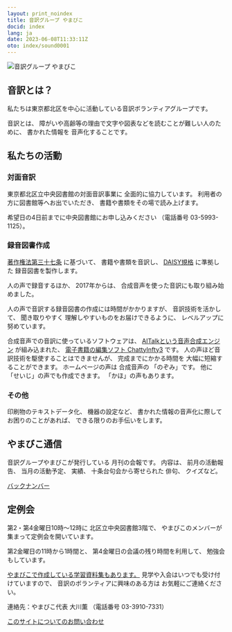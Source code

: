 ```yaml
---
layout: print_noindex
title: 音訳グループ やまびこ
docid: index
lang: ja
date: 2023-06-08T11:33:11Z
oto: index/sound0001
---
```


<img class="fullw" src="media/index/logo-w2color.png" alt="音訳グループ やまびこ" />

## <span data-dur="2.449" data-begin="39.678" id="xmri_000F" markdown="1">音訳とは？</span>

<span data-dur="8.219" data-begin="42.127" id="xmri_0010" markdown="1">私たちは東京都北区を中心に活動している音訳ボランティアグループです。</span>

<span data-dur="1.249" data-begin="50.346" id="xmri_0011" markdown="1">音訳とは、</span>
<span data-dur="6.003" data-begin="51.595" id="xmri_0012" markdown="1">障がいや高齢等の理由で文字や図表などを読むことが難しい人のために、</span>
<span data-dur="1.33" data-begin="57.598" id="xmri_0013" markdown="1">書かれた情報を</span>
<span data-dur="3.904" data-begin="58.928" id="xmri_0014" markdown="1">音声化することです。</span>


## <span data-dur="3.002" data-begin="62.832" id="xmri_0015" markdown="1">私たちの活動</span>


### <span data-dur="2.666" data-begin="65.834" id="xmri_0016" markdown="1">対面音訳</span>

<span data-dur="7.259" data-begin="68.500" id="xmri_0017" markdown="1">東京都北区立中央図書館の対面音訳事業に 全面的に協力しています。</span>
<span data-dur="3.154" data-begin="75.759" id="xmri_0018" markdown="1">利用者の方に図書館等へお出でいただき、</span>
<span data-dur="5.364" data-begin="78.913" id="xmri_0019" markdown="1">書籍や書類をその場で読み上げます。</span>

<span data-dur="4.48" data-begin="84.277" id="xmri_001A" markdown="1">希望日の4日前までに中央図書館にお申し込みください </span>
<span data-dur="6.789" data-begin="88.757" id="xmri_001B" markdown="1">（電話番号 03-5993-1125）。</span>


### <span data-dur="3.094" data-begin="95.546" id="xmri_001C" markdown="1">録音図書作成</span>

<a data-dur="4.11" data-begin="98.640" id="xmri_001D" markdown="1" href="https://elaws.e-gov.go.jp/search/elawsSearch/elaws_search/lsg0500/detail?lawId=345AC0000000048&amp;openerCode=1">著作権法第三十七条</a>
<span data-dur="1.35" data-begin="102.750" id="xmri_001E" markdown="1">に基づいて、 </span>
<span data-dur="2.217" data-begin="104.100" id="xmri_001F" markdown="1">書籍や書類を音訳し、</span>
<a data-dur="2.958" data-begin="106.317" id="xmri_0020" markdown="1" href="./learn/daisy.html">DAISY規格</a>
<span data-dur="5.356" data-begin="109.275" id="xmri_0021" markdown="1">に準拠した 録音図書を製作します。</span>

<span data-dur="2.251" data-begin="114.631" id="xmri_0022" markdown="1">人の声で録音するほか、</span>
<span data-dur="1.99" data-begin="116.882" id="xmri_0023" markdown="1">2017年からは、</span>
<span data-dur="5.896" data-begin="118.872" id="xmri_0024" markdown="1">合成音声を使った音訳にも取り組み始めました。</span>

<span data-dur="5.181" data-begin="124.768" id="xmri_0025" markdown="1">人の声で音訳する録音図書の作成には時間がかかりますが、</span>
<span data-dur="2.016" data-begin="129.949" id="xmri_0026" markdown="1">音訳技術を活かして、</span>
<span data-dur="4.062" data-begin="131.965" id="xmri_0027" markdown="1">聞き取りやすく 理解しやすいものをお届けできるように、</span>
<span data-dur="4.229" data-begin="136.027" id="xmri_0028" markdown="1">レベルアップに努めています。</span>

<span data-dur="3.645" data-begin="140.256" id="xmri_0029" markdown="1">合成音声での音訳に使っているソフトウェアは、</span>
<a data-dur="4.599" data-begin="143.901" id="xmri_002A" markdown="1" href="https://www.ai-j.jp/about/">AITalkという音声合成エンジン</a>
<span data-dur="1.499" data-begin="148.500" id="xmri_002B" markdown="1">が組み込まれた、</span>
<a data-dur="5.336" data-begin="149.999" id="xmri_002C" markdown="1" href="http://www.sciaccess.net/jp/ChattyInfty/">電子書籍の編集ソフト ChattyInfty3</a>
<span data-dur="1.648" data-begin="155.335" id="xmri_002D" markdown="1">です。</span>
<span data-dur="4.204" data-begin="156.983" id="xmri_002E" markdown="1">人の声ほど音訳技術を駆使することはできませんが、</span>
<span data-dur="5.615" data-begin="161.187" id="xmri_002F" markdown="1">完成までにかかる時間を 大幅に短縮することができます。</span>
<span data-dur="2.925" data-begin="166.802" id="xmri_0030" markdown="1">ホームページの声は 合成音声の</span>
<span data-dur="2.006" data-begin="169.727" id="xmri_0031" markdown="1">「のぞみ」です。 </span>
<span data-dur="0.968" data-begin="171.733" id="xmri_0032" markdown="1">他に </span>
<span data-dur="3.611" data-begin="172.701" id="xmri_0033" markdown="1">「せいじ」の声でも作成できます。</span>
<span data-dur="3.885" data-begin="176.312" id="xmri_0034" markdown="1">「かほ」の声もあります。</span>


### <span data-dur="2.352" data-begin="180.197" id="xmri_0035" markdown="1">その他</span>

<span data-dur="2.358" data-begin="182.549" id="xmri_0036" markdown="1">印刷物のテキストデータ化、</span>
<span data-dur="1.65" data-begin="184.907" id="xmri_0037" markdown="1">機器の設定など、</span>
<span data-dur="4.536" data-begin="186.557" id="xmri_0038" markdown="1">書かれた情報の音声化に際してお困りのことがあれば、</span>
<span data-dur="4.514" data-begin="191.093" id="xmri_0039" markdown="1">できる限りのお手伝いをします。</span>


## <span data-dur="2.755" data-begin="195.607" id="xmri_003A" markdown="1">やまびこ通信</span>

<span data-dur="5.253" data-begin="198.362" id="xmri_003B" markdown="1">音訳グループやまびこが発行している 月刊の会報です。</span>
<span data-dur="1.158" data-begin="203.615" id="xmri_003C" markdown="1">内容は、</span>
<span data-dur="2.171" data-begin="204.773" id="xmri_003D" markdown="1">前月の活動報告、</span>
<span data-dur="2.023" data-begin="206.944" id="xmri_003E" markdown="1">当月の活動予定、</span>
<span data-dur="1.125" data-begin="208.967" id="xmri_003F" markdown="1">実績、</span>
<span data-dur="3.089" data-begin="210.092" id="xmri_0040" markdown="1">十条台句会から寄せられた 俳句、</span>
<span data-dur="3.181" data-begin="213.181" id="xmri_0041" markdown="1">クイズなど。</span>

<a data-dur="4.78" data-begin="216.362" id="xmri_0042" markdown="1" href="./p/bn.html">バックナンバー</a>

## <span data-dur="2.405" data-begin="221.142" id="xmri_0043" markdown="1">定例会</span>

<span data-dur="5.876" data-begin="223.547" id="xmri_0044" markdown="1">第2・第4金曜日10時～12時に 北区立中央図書館3階で、</span>
<span data-dur="6.111" data-begin="229.423" id="xmri_0045" markdown="1">やまびこのメンバーが集まって定例会を開いています。</span>

<span data-dur="3.259" data-begin="235.534" id="xmri_0046" markdown="1">第2金曜日の11時から1時間と、</span>
<span data-dur="3.571" data-begin="238.793" id="xmri_0047" markdown="1">第4金曜日の会議の残り時間を利用して、</span>
<span data-dur="3.996" data-begin="242.364" id="xmri_0048" markdown="1">勉強会もしています。</span>

<a data-dur="6.722" data-begin="246.360" id="xmri_0049" markdown="1" href="./learn/">やまびこで作成している学習資料集もあります。</a>
<span data-dur="3.619" data-begin="253.082" id="xmri_004A" markdown="1">見学や入会はいつでも受け付けていますので、</span>
<span data-dur="3.117" data-begin="256.701" id="xmri_004B" markdown="1">音訳のボランティアに興味のある方は</span>
<span data-dur="4.153" data-begin="259.818" id="xmri_004C" markdown="1">お気軽にご連絡ください。</span>

<span data-dur="3.799" data-begin="263.971" id="xmri_004D" markdown="1">連絡先：やまびこ代表 大川薫</span>
<span data-dur="5.353" data-begin="267.770" id="xmri_004E" markdown="1">（電話番号 03-3910-7331）</span>

<a data-dur="5.938" data-begin="273.123" id="xmri_004F" markdown="1" href="mailto:ymbk2016ml@gmail.com?Subject=やまびこウェブサイトについて">このサイトについてのお問い合わせ</a>


<span data-dur="1.15" data-begin="283.991" id="xmri_0051" markdown="1">&nbsp;</span>

